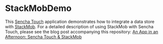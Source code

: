 StackMobDemo
============

This [Sencha Touch](http://www.sencha.com/products/touch) application demonstrates how to integrate a data store with
[StackMob](https://www.stackmob.com/).  For a detailed description of using StackMob with Sencha Touch, please see the
blog post accompanying this repository:
[An App in an Afternoon: Sencha Touch & StackMob](http://blog.palominolabs.com/2012/06/21/an-app-in-an-afternoon-sencha-touch-and-stackmob/)